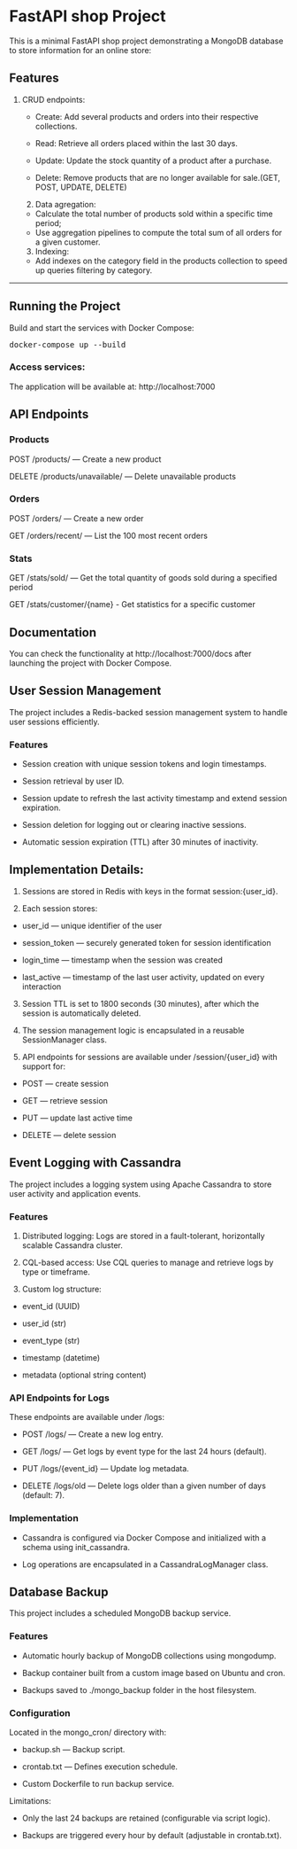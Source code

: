 # FastAPI shop Project

This is a minimal FastAPI shop project demonstrating 
a MongoDB database to store information for an online store:

## **Features**
1) CRUD endpoints:
   - Create: Add several products and orders into their respective collections.

   - Read: Retrieve all orders placed within the last 30 days.

   - Update: Update the stock quantity of a product after a purchase.

   - Delete: Remove products that are no longer available for sale.(GET, POST, UPDATE, DELETE)

   2) Data agregation:
   - Calculate the total number of products sold within a specific time period;
   - Use aggregation pipelines to compute the total sum of all orders for a given customer.
   3) Indexing:
   - Add indexes on the category field in the products collection to speed up queries filtering by category.
---

## Running the Project

Build and start the services with Docker Compose:
<pre>
docker-compose up --build
</pre>


### **Access services:**

The application will be available at: http://localhost:7000

## API Endpoints

### Products
POST /products/ — Create a new product

DELETE /products/unavailable/ — Delete unavailable products

### Orders
POST /orders/ — Create a new order

GET /orders/recent/ — List the 100 most recent orders

### Stats
GET /stats/sold/ — Get the total quantity of goods sold during a specified period

GET /stats/customer/{name} - Get statistics for a specific customer

## **Documentation**    

You can check the functionality at http://localhost:7000/docs after launching the project with Docker Compose.

## **User Session Management**
The project includes a Redis-backed session management system to handle user sessions efficiently.
### Features
- Session creation with unique session tokens and login timestamps.

- Session retrieval by user ID.

- Session update to refresh the last activity timestamp and extend session expiration.

- Session deletion for logging out or clearing inactive sessions.

- Automatic session expiration (TTL) after 30 minutes of inactivity.
## **Implementation Details:**
1. Sessions are stored in Redis with keys in the format session:{user_id}.

2. Each session stores:

- user_id — unique identifier of the user

- session_token — securely generated token for session identification

- login_time — timestamp when the session was created

- last_active — timestamp of the last user activity, updated on every interaction

3. Session TTL is set to 1800 seconds (30 minutes), after which the session is automatically deleted.

4. The session management logic is encapsulated in a reusable SessionManager class.

5. API endpoints for sessions are available under /session/{user_id} with support for:

- POST — create session

- GET — retrieve session

- PUT — update last active time

- DELETE — delete session
## **Event Logging with Cassandra**
The project includes a logging system using Apache Cassandra to store user activity and application events.

### Features
1. Distributed logging: Logs are stored in a fault-tolerant, horizontally scalable Cassandra cluster.

2. CQL-based access: Use CQL queries to manage and retrieve logs by type or timeframe.

3. Custom log structure:

- event_id (UUID)

- user_id (str)

- event_type (str)

- timestamp (datetime)

- metadata (optional string content)

### API Endpoints for Logs
These endpoints are available under /logs:

- POST /logs/ — Create a new log entry.

- GET /logs/ — Get logs by event type for the last 24 hours (default).

- PUT /logs/{event_id} — Update log metadata.

- DELETE /logs/old — Delete logs older than a given number of days (default: 7).

### Implementation
- Cassandra is configured via Docker Compose and initialized with a schema using init_cassandra.

- Log operations are encapsulated in a CassandraLogManager class.
## **Database Backup**
This project includes a scheduled MongoDB backup service.

### Features
- Automatic hourly backup of MongoDB collections using mongodump.

- Backup container built from a custom image based on Ubuntu and cron.

- Backups saved to ./mongo_backup folder in the host filesystem.

### Configuration
Located in the mongo_cron/ directory with:

- backup.sh — Backup script.

- crontab.txt — Defines execution schedule.

- Custom Dockerfile to run backup service.

Limitations:
- Only the last 24 backups are retained (configurable via script logic).

- Backups are triggered every hour by default (adjustable in crontab.txt).
